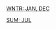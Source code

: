 [WNTR: JAN, DEC](https://r3dbabyvamp.github.io/Paula-s-Website/Years/2023/Jan1-3)

[SUM: JUL](https://r3dbabyvamp.github.io/Paula-s-Website/Years/2023/July/Jul07)
